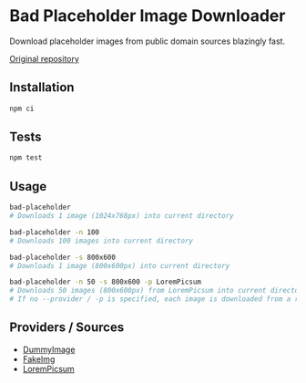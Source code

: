 # Bad Placeholder Image Downloader

Download placeholder images from public domain sources blazingly fast.

[Original repository](https://github.com/ecrmnn/spaceholder)

## Installation

```bash
npm ci
```

## Tests

```bash
npm test
```

## Usage

```bash
bad-placeholder
# Downloads 1 image (1024x768px) into current directory
```

```bash
bad-placeholder -n 100
# Downloads 100 images into current directory
```

```bash
bad-placeholder -s 800x600
# Downloads 1 image (800x600px) into current directory
```

```bash
bad-placeholder -n 50 -s 800x600 -p LoremPicsum
# Downloads 50 images (800x600px) from LoremPicsum into current directory
# If no --provider / -p is specified, each image is downloaded from a random provider
```

## Providers / Sources

- [DummyImage](http://dummyimage.com)
- [FakeImg](https://fakeimg.pl/)
- [LoremPicsum](http://picsum.photos)
